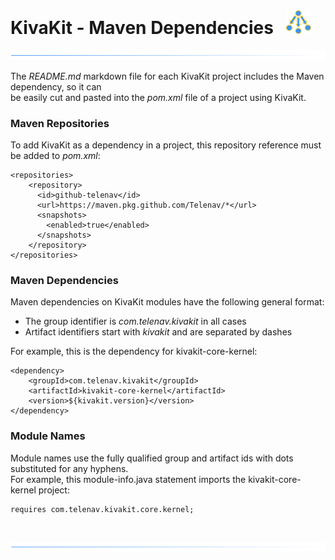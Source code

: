 # KivaKit - Maven Dependencies &nbsp; ![](../images/dependencies-40.png)

![](../images/horizontal-line.png)

The *README.md* markdown file for each KivaKit project includes the Maven dependency, so it can  
be easily cut and pasted into the *pom.xml* file of a project using KivaKit.

### Maven Repositories

To add KivaKit as a dependency in a project, this repository reference must be added to *pom.xml*:

    <repositories>
        <repository>
          <id>github-telenav</id>
          <url>https://maven.pkg.github.com/Telenav/*</url>
          <snapshots>
            <enabled>true</enabled>
          </snapshots>
        </repository>
    </repositories>

### Maven Dependencies

Maven dependencies on KivaKit modules have the following general format:

- The group identifier is *com.telenav.kivakit* in all cases
- Artifact identifiers start with *kivakit* and are separated by dashes

For example, this is the dependency for kivakit-core-kernel:

    <dependency>
        <groupId>com.telenav.kivakit</groupId>
        <artifactId>kivakit-core-kernel</artifactId>
        <version>${kivakit.version}</version>
    </dependency>

### Module Names

Module names use the fully qualified group and artifact ids with dots substituted for any hyphens.  
For example, this module-info.java statement imports the kivakit-core-kernel project:

    requires com.telenav.kivakit.core.kernel;

<br/> 

![](../images/horizontal-line.png)
